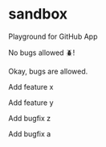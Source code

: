 # sandbox

Playground for GitHub App

No bugs allowed :beetle:!

Okay, bugs are allowed.

Add feature x

Add feature y

Add bugfix z

Add bugfix a